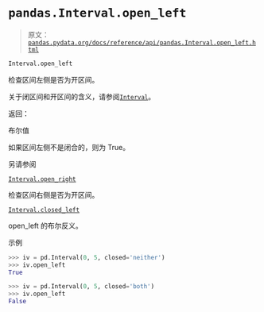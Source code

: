 # `pandas.Interval.open_left`

> 原文：[`pandas.pydata.org/docs/reference/api/pandas.Interval.open_left.html`](https://pandas.pydata.org/docs/reference/api/pandas.Interval.open_left.html)

```py
Interval.open_left
```

检查区间左侧是否为开区间。

关于闭区间和开区间的含义，请参阅[`Interval`](https://pandas.pydata.org/docs/reference/api/pandas.Interval.html#pandas.Interval "pandas.Interval")。

返回：

布尔值

如果区间左侧不是闭合的，则为 True。

另请参阅

[`Interval.open_right`](https://pandas.pydata.org/docs/reference/api/pandas.Interval.open_right.html#pandas.Interval.open_right "pandas.Interval.open_right")

检查区间右侧是否为开区间。

[`Interval.closed_left`](https://pandas.pydata.org/docs/reference/api/pandas.Interval.closed_left.html#pandas.Interval.closed_left "pandas.Interval.closed_left")

open_left 的布尔反义。

示例

```py
>>> iv = pd.Interval(0, 5, closed='neither')
>>> iv.open_left
True 
```

```py
>>> iv = pd.Interval(0, 5, closed='both')
>>> iv.open_left
False 
```
